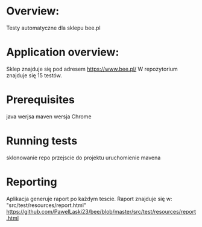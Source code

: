 # Overview:
Testy automatyczne dla sklepu bee.pl

# Application overview:
Sklep znajduje się pod adresem https://www.bee.pl/
W repozytorium znajduje się 15 testów.


# Prerequisites
java werjsa
maven wersja
Chrome

# Running tests
sklonowanie repo
przejscie do projektu
uruchomienie mavena

# Reporting
Aplikacja generuje raport po każdym tescie. Raport znajduje się w: "src/test/resources/report.html"
https://github.com/PawelLaski23/bee/blob/master/src/test/resources/report.html



